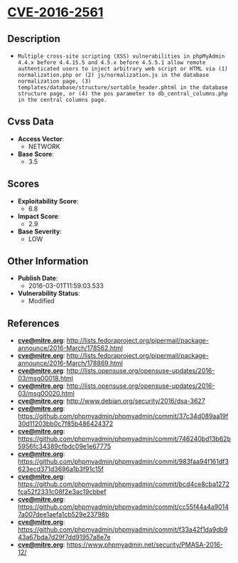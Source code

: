 
# [CVE-2016-2561](http://lists.fedoraproject.org/pipermail/package-announce/2016-March/178562.html)

## Description

- `Multiple cross-site scripting (XSS) vulnerabilities in phpMyAdmin 4.4.x before 4.4.15.5 and 4.5.x before 4.5.5.1 allow remote authenticated users to inject arbitrary web script or HTML via (1) normalization.php or (2) js/normalization.js in the database normalization page, (3) templates/database/structure/sortable_header.phtml in the database structure page, or (4) the pos parameter to db_central_columns.php in the central columns page.`

## Cvss Data

- **Access Vector**:
  - NETWORK
- **Base Score**:
  - 3.5

## Scores

- **Exploitability Score**:
  - 6.8
- **Impact Score**:
  - 2.9
- **Base Severity**:
  - LOW

## Other Information

- **Publish Date**:
  - 2016-03-01T11:59:03.533
- **Vulnerability Status**:
  - Modified

## References

- **cve@mitre.org**: http://lists.fedoraproject.org/pipermail/package-announce/2016-March/178562.html
- **cve@mitre.org**: http://lists.fedoraproject.org/pipermail/package-announce/2016-March/178869.html
- **cve@mitre.org**: http://lists.opensuse.org/opensuse-updates/2016-03/msg00018.html
- **cve@mitre.org**: http://lists.opensuse.org/opensuse-updates/2016-03/msg00020.html
- **cve@mitre.org**: http://www.debian.org/security/2016/dsa-3627
- **cve@mitre.org**: https://github.com/phpmyadmin/phpmyadmin/commit/37c34d089aa19f30d11203bb0c7f85b486424372
- **cve@mitre.org**: https://github.com/phpmyadmin/phpmyadmin/commit/746240bd13b62b5956fc34389cfbdc09e1e67775
- **cve@mitre.org**: https://github.com/phpmyadmin/phpmyadmin/commit/983faa94f161df3623ecd371d3696a1b3f91c15f
- **cve@mitre.org**: https://github.com/phpmyadmin/phpmyadmin/commit/bcd4ce8cba1272fca52f2331c08f2e3ac19cbbef
- **cve@mitre.org**: https://github.com/phpmyadmin/phpmyadmin/commit/cc55f44a4a90147a007dee1aefa1cb529e23798b
- **cve@mitre.org**: https://github.com/phpmyadmin/phpmyadmin/commit/f33a42f1da9db943a67bda7d29f7dd91957a8e7e
- **cve@mitre.org**: https://www.phpmyadmin.net/security/PMASA-2016-12/
